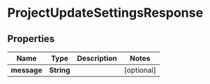 

# ProjectUpdateSettingsResponse


## Properties

| Name | Type | Description | Notes |
|------------ | ------------- | ------------- | -------------|
|**message** | **String** |  |  [optional] |



